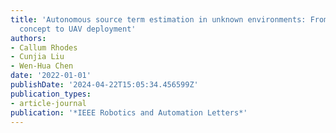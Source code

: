 ```yaml
---
title: 'Autonomous source term estimation in unknown environments: From a dual control
  concept to UAV deployment'
authors:
- Callum Rhodes
- Cunjia Liu
- Wen-Hua Chen
date: '2022-01-01'
publishDate: '2024-04-22T15:05:34.456599Z'
publication_types:
- article-journal
publication: '*IEEE Robotics and Automation Letters*'
---
```

